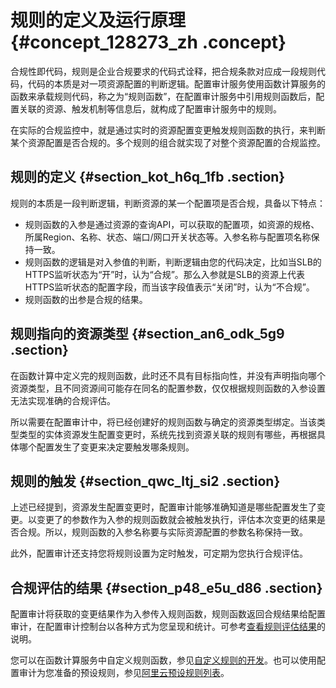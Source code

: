 # 规则的定义及运行原理 {#concept_128273_zh .concept}

合规性即代码，规则是企业合规要求的代码式诠释，把合规条款对应成一段规则代码，代码的本质是对一项资源配置的判断逻辑。配置审计服务使用函数计算服务的函数来承载规则代码，称之为“规则函数”，在配置审计服务中引用规则函数后，配置关联的资源、触发机制等信息后，就构成了配置审计服务中的规则。

在实际的合规监控中，就是通过实时的资源配置变更触发规则函数的执行，来判断某个资源配置是否合规的。多个规则的组合就实现了对整个资源配置的合规监控。

## 规则的定义 {#section_kot_h6q_1fb .section}

规则的本质是一段判断逻辑，判断资源的某一个配置项是否合规，具备以下特点：

-   规则函数的入参是通过资源的查询API，可以获取的配置项，如资源的规格、所属Region、名称、状态、端口/网口开关状态等。入参名称与配置项名称保持一致。
-   规则函数的逻辑是对入参值的判断，判断逻辑由您的代码决定，比如当SLB的HTTPS监听状态为“开”时，认为“合规”。那么入参就是SLB的资源上代表HTTPS监听状态的配置字段，而当该字段值表示“关闭”时，认为“不合规”。
-   规则函数的出参是合规的结果。

## 规则指向的资源类型 {#section_an6_odk_5g9 .section}

在函数计算中定义完的规则函数，此时还不具有目标指向性，并没有声明指向哪个资源类型，且不同资源间可能存在同名的配置参数，仅仅根据规则函数的入参设置无法实现准确的合规评估。

所以需要在配置审计中，将已经创建好的规则函数与确定的资源类型绑定。当该类型类型的实体资源发生配置变更时，系统先找到资源关联的规则有哪些，再根据具体哪个配置发生了变更来决定要触发哪条规则。

## 规则的触发 {#section_qwc_ltj_si2 .section}

上述已经提到，资源发生配置变更时，配置审计能够准确知道是哪些配置发生了变更。以变更了的参数作为入参的规则函数就会被触发执行，评估本次变更的结果是否合规。所以，规则函数的入参名称要与实际资源配置的参数名称保持一致。

此外，配置审计还支持您将规则设置为定时触发，可定期为您执行合规评估。

## 合规评估的结果 {#section_p48_e5u_d86 .section}

配置审计将获取的变更结果作为入参传入规则函数，规则函数返回合规结果给配置审计，在配置审计控制台以各种方式为您呈现和统计。可参考[查看规则评估结果](cn.zh-CN/用户指南/资源合规审计/查看合规结果/查看规则评估结果.md#)的说明。

您可以在函数计算服务中自定义规则函数，参见[自定义规则的开发](cn.zh-CN/用户指南/资源合规审计/自定义规则的开发.md#)。也可以使用配置审计为您准备的预设规则，参见[阿里云预设规则列表](cn.zh-CN/用户指南/资源合规审计/阿里云预设规则列表.md#)。

